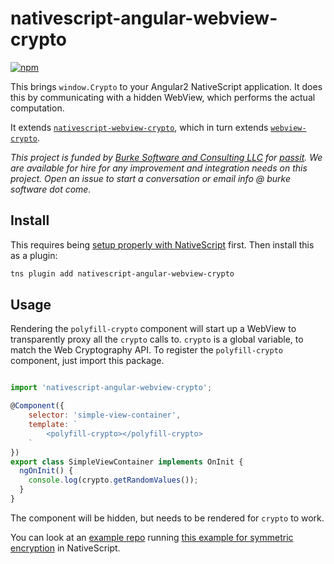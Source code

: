 # nativescript-angular-webview-crypto

[![npm](https://img.shields.io/npm/v/nativescript-angular-webview-crypto.svg?maxAge=2592000?style=flat-square)](https://www.npmjs.com/package/nativescript-angular-webview-crypto)

This brings `window.Crypto` to your Angular2 NativeScript application. It does this
by communicating with a hidden WebView, which performs the actual
computation.

It extends [`nativescript-webview-crypto`](https://github.com/saulshanabrook/nativescript-webview-crypto), which in turn extends
[`webview-crypto`](https://github.com/saulshanabrook/webview-crypto).

*This project is funded by [Burke Software and Consulting LLC](http://burkesoftware.com/) for [passit](http://passit.io/). We are available for hire for any improvement and integration needs on this project. Open an issue to start a conversation or email info @ burke software dot come.*


## Install

This requires being [setup properly with NativeScript](http://docs.nativescript.org/start/quick-setup)
first. Then install this as a plugin:

```bash
tns plugin add nativescript-angular-webview-crypto
```

## Usage

Rendering the `polyfill-crypto` component will start up a WebView to
transparently proxy all the `crypto` calls to. `crypto` is a global variable,
to match the Web Cryptography API. To register the `polyfill-crypto` component,
just import this package.

```javascript

import 'nativescript-angular-webview-crypto';

@Component({
    selector: 'simple-view-container',
    template: `
        <polyfill-crypto></polyfill-crypto>
    `
})
export class SimpleViewContainer implements OnInit {
  ngOnInit() {
    console.log(crypto.getRandomValues());
  }
}
```

The component will be hidden, but needs to be rendered for `crypto` to work.

You can look at an [example repo](https://github.com/saulshanabrook/nativescript-angular-webview-crypto-example)
running [this example for symmetric encryption](https://blog.engelke.com/2014/06/22/symmetric-cryptography-in-the-browser-part-1/)
in NativeScript.
